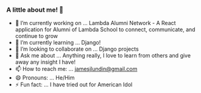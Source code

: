 ### A little about me! 👋

- 🔭 I’m currently working on ... Lambda Alumni Network - A React application for Alumni of Lambda School to connect, communicate, and continue to grow
- 🌱 I’m currently learning ... Django!
- 👯 I’m looking to collaborate on ... Django projects
- 💬 Ask me about ... Anything really, I love to learn from others and give away any insight I have!
- 📫 How to reach me: ... jamesjlundin@gmail.com
- 😄 Pronouns: ... He/Him
- ⚡ Fun fact: ... I have tried out for American Idol
